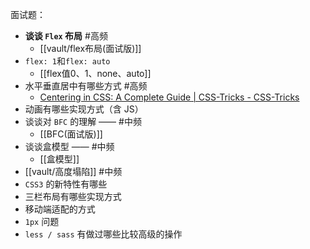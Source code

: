 面试题：

- **谈谈 `Flex` 布局** #高频
    - [[vault/flex布局(面试版)]]
- `flex: 1`和`flex: auto`
    - [[flex值0、1、none、auto]]
- 水平垂直居中有哪些方式 #高频
    - [Centering in CSS: A Complete Guide | CSS-Tricks - CSS-Tricks](https://css-tricks.com/centering-css-complete-guide/)
-   动画有哪些实现方式（含 JS）
-   谈谈对 `BFC` 的理解 —— #中频
    - [[BFC(面试版)]]
-   谈谈盒模型 —— #中频
    - [[盒模型]]
- [[vault/高度塌陷]] #中频 
-   `CSS3` 的新特性有哪些
-   三栏布局有哪些实现方式
-   移动端适配的方式
-   `1px` 问题
-   `less / sass` 有做过哪些比较高级的操作
